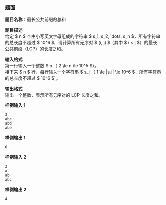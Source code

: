 ### 题面

**题目名称**：最长公共前缀的总和

**题目描述**  
给定 $ n $ 个由小写英文字母组成的字符串 $ s_1, s_2, \dots, s_n $，所有字符串的总长度不超过 $ 10^6 $。请计算所有无序对 $ (i, j) $（其中 $ i < j $）的最长公共前缀（LCP）的长度之和。

**输入格式**  
第一行输入一个整数 $ n $（$ 2 \le n \le 10^5 $）。  
接下来 $ n $ 行，每行输入一个字符串 $ s_i $（$ 1 \le |s_i| \le 10^6 $，所有字符串的总长度不超过 $ 10^6 $）。

**输出格式**  
输出一个整数，表示所有无序对的 LCP 长度之和。

**样例输入 1**  
```
3
abc
abd
abe
```

**样例输出 1**  
```
6
```

**样例输入 2**  
```
3
a
ab
abc
```

**样例输出 2**  
```
4
```
